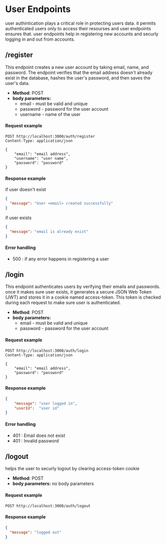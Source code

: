 # User Endpoints
user authintication plays a critical role in protecting users data. it permits authenticated users only to access their resourses and user endpoints ensures that. user endpoints help in registering new accounts and securly logging in and out from accounts. 

##  /register
This endpoint creates a new user account by taking email, name, and password. The endpoint verifies that the email address doesn't already exist in the database, hashes the user's password, and then saves the user's data.
* **Method**: POST
*  **body parameters:** 
    * email - must be valid and unique
    * password - password for the user account
    * username - name of the user
#### **Request example**
``` http
POST http://localhost:3000/auth/register
Content-Type: application/json

{
    "email": "email address",
    "username": "user name",
    "password": "password"
}
```
#### **Response example**
if user doesn't exist
``` json
{
  "message": "User <email> created successfully"
}
```
if user exists
``` json
{
  "message": "email is already exist"
}
```
#### **Error handling**
* 500 : if any error happens in registering a user


##  /login
This endpoint authenticates users by verifying their emails and passwords. once it makes sure user exists, it generates a secure JSON Web Token (JWT) and stores it in a cookie named access-token. This token is checked during each request to make sure user is authenticated.
* **Method**: POST
*  **body parameters:** 
    * email - must be valid and unique
    * password - password for the user account
#### **Request example**
``` http
POST http://localhost:3000/auth/login
Content-Type: application/json

{
    "email": "email address",
    "password": "password"
}
```
#### **Response example**
``` json
{
    "message": "user logged in",
    "userId":  "user id"
}
```
#### **Error handling**
* 401 : Email does not exist
* 401 : Invalid password


##  /logout
helps the user to securly logout by clearing access-token cookie
* **Method**: POST
*  **body parameters:** no body parameters
    
#### **Request example**
``` http
POST http://localhost:3000/auth/logout
```
#### **Response example**
``` json
{
  "message": "logged out"
}
```